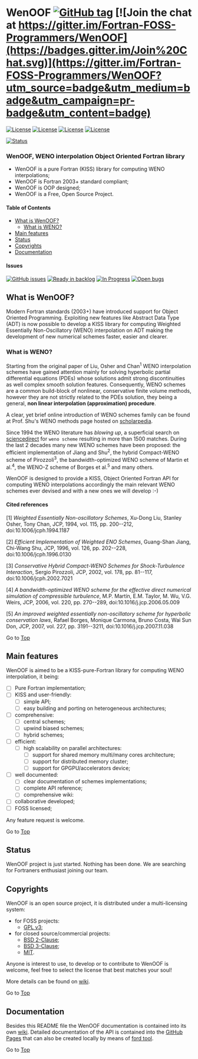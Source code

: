 <a name="top"></a>

# WenOOF [![GitHub tag](https://img.shields.io/github/tag/Fortran-FOSS-Programmers/WenOOF.svg)]() [![Join the chat at https://gitter.im/Fortran-FOSS-Programmers/WenOOF](https://badges.gitter.im/Join%20Chat.svg)](https://gitter.im/Fortran-FOSS-Programmers/WenOOF?utm_source=badge&utm_medium=badge&utm_campaign=pr-badge&utm_content=badge)

[![License](https://img.shields.io/badge/license-GNU%20GeneraL%20Public%20License%20v3,%20GPLv3-blue.svg)]()
[![License](https://img.shields.io/badge/license-BSD2-red.svg)]()
[![License](https://img.shields.io/badge/license-BSD3-red.svg)]()
[![License](https://img.shields.io/badge/license-MIT-red.svg)]()

[![Status](https://img.shields.io/badge/status-alpha-orange.svg)]()

### WenOOF, WENO interpolation Object Oriented Fortran library

- WenOOF is a pure Fortran (KISS) library for computing WENO interpolations;
- WenOOF is Fortran 2003+ standard compliant;
- WenOOF is OOP designed;
- WenOOF is a Free, Open Source Project.

#### Table of Contents

+ [What is WenOOF?](#what-is-wenoof?)
	+ [What is WENO?](#what-is-weno?)
+ [Main features](#main-features)
+ [Status](#status)
+ [Copyrights](#copyrights)
+ [Documentation](#documentation)

#### Issues

[![GitHub issues](https://img.shields.io/github/issues/Fortran-FOSS-Programmers/WenOOF.svg)]()
[![Ready in backlog](https://badge.waffle.io/Fortran-FOSS-Programmers/WenOOF.png?label=ready&title=Ready)](https://waffle.io/Fotran-FOSS-Programmers/WenOOF)
[![In Progress](https://badge.waffle.io/Fortran-FOSS-Programmers/WenOOF.png?label=in%20progress&title=In%20Progress)](https://waffle.io/Fortran-FOSS-Programmers/WenOOF)
[![Open bugs](https://badge.waffle.io/Fortran-FOSS-Programmers/WenOOF.png?label=bug&title=Open%20Bugs)](https://waffle.io/Fortran-FOSS-Programmers/WenOOF)

## What is WenOOF?

Modern Fortran standards (2003+) have introduced support for Object Oriented Programming. Exploiting new features like Abstract Data Type (ADT) is now possible to develop a KISS library for computing Weighted Essentially Non-Oscillatory (WENO) interpolation on ADT making the development of new numerical schemes faster, easier and clearer.

### What is WENO?

Starting from the original paper of Liu, Osher and Chan<sup>1</sup> WENO interpolation schemes have gained attention mainly for solving hyperbolic partial differential equations (PDEs) whose solutions admit strong discontinuities as well complex smooth solution features. Consequently, WENO schemes are a common build-block of nonlinear, conservative finite volume methods, however they are not strictly related to the PDEs solution, they being a general, **non linear interpolation (approximation) procedure**.

A clear, yet brief online introduction of WENO schemes family can be found at Prof. Shu's WENO methods page hosted on [scholarpedia](http://www.scholarpedia.org/article/WENO_methods).

Since 1994 the WENO literature has _blowing up_, a superficial search on [sciencedirect](http://www.sciencedirect.com/) for `weno scheme` resulting in more than 1500 matches. During the last 2 decades many new WENO schemes have been proposed: the efficient implementation of Jiang and Shu<sup>2</sup>, the hybrid Compact-WENO scheme of Pirozzoli<sup>3</sup>, the bandwidth-optimized WENO scheme of Martin et al.<sup>4</sup>, the WENO-Z scheme of Borges et al.<sup>5</sup> and many others.

WenOOF is designed to provide a KISS, Object Oriented Fortran API for computing WENO interpolations accordingly the main relevant WENO schemes ever devised and with a new ones we will develop :-)

#### Cited references

[1] _Weighted Essentially Non-oscillatory Schemes_, Xu-Dong Liu, Stanley Osher, Tony Chan, JCP, 1994, vol. 115, pp. 200--212, doi:10.1006/jcph.1994.1187

[2] _Efficient Implementation of Weighted ENO Schemes_, Guang-Shan Jiang, Chi-Wang Shu, JCP, 1996, vol. 126, pp. 202--228, doi:10.1006/jcph.1996.0130

[3] _Conservative Hybrid Compact-WENO Schemes for Shock-Turbulence Interaction_, Sergio Pirozzoli, JCP, 2002, vol. 178, pp. 81--117, doi:10.1006/jcph.2002.7021

[4] _A bandwidth-optimized WENO scheme for the effective direct numerical simulation of compressible turbulence_, M.P. Martín, E.M. Taylor, M. Wu, V.G. Weirs, JCP, 2006, vol. 220, pp. 270--289, doi:10.1016/j.jcp.2006.05.009

[5] _An improved weighted essentially non-oscillatory scheme for hyperbolic conservation laws_, Rafael Borges, Monique Carmona, Bruno Costa, Wai Sun Don, JCP, 2007, vol. 227, pp. 3191--3211, doi:10.1016/j.jcp.2007.11.038

Go to [Top](#top)

## Main features

WenOOF is aimed to be a KISS-pure-Fortran library for computing WENO interpolation, it being:

+ [ ] Pure Fortran implementation;
+ [ ] KISS and user-friendly:
  + [ ] simple API;
  + [ ] easy building and porting on heterogeneous architectures;
+ [ ] comprehensive:
  + [ ] central schemes;
  + [ ] upwind biased schemes;
  + [ ] hybrid schemes;
+ [ ] efficient:
  + [ ] high scalability on parallel architectures:
    + [ ] support for shared memory multi/many cores architecture;
    + [ ] support for distributed memory cluster;
    + [ ] support for GPGPU/accelerators device;
+ [ ] well documented:
  + [ ] clear documentation of schemes implementations;
  + [ ] complete API reference;
  + [ ] comprehensive wiki:
+ [ ] collaborative developed;
+ [ ] FOSS licensed;

Any feature request is welcome.

Go to [Top](#top)

## Status

WenOOF project is just started. Nothing has been done. We are searching for Fortraners enthusiast joining our team.

## Copyrights

WenOOF is an open source project, it is distributed under a multi-licensing system:

+ for FOSS projects:
  - [GPL v3](http://www.gnu.org/licenses/gpl-3.0.html);
+ for closed source/commercial projects:
  - [BSD 2-Clause](http://opensource.org/licenses/BSD-2-Clause);
  - [BSD 3-Clause](http://opensource.org/licenses/BSD-3-Clause);
  - [MIT](http://opensource.org/licenses/MIT).

Anyone is interest to use, to develop or to contribute to WenOOF is welcome, feel free to select the license that best matches your soul!

More details can be found on [wiki](https://github.com/Fotran-FOSS-Programmers/WenOOF/wiki/Copyrights).

Go to [Top](#top)

## Documentation

Besides this README file the WenOOF documentation is contained into its own [wiki](https://github.com/Fotran-FOSS-Programmers/WenOOF/wiki). Detailed documentation of the API is contained into the [GitHub Pages](http://Fotran-FOSS-Programmers.github.io/WenOOF/index.html) that can also be created locally by means of [ford tool](https://github.com/cmacmackin/ford).

Go to [Top](#top)
